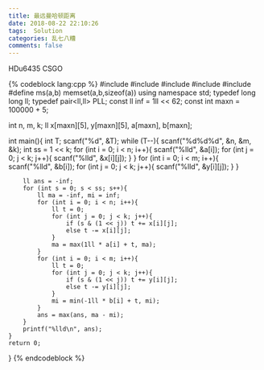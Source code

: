 ```yaml
---
title: 最远曼哈顿距离
date: 2018-08-22 22:10:26
tags:  Solution
categories: 乱七八糟
comments: false
---
```


HDu6435 CSGO

{% codeblock lang:cpp %}
#include <cstdio>
#include <cstring>
#include <algorithm>
#include <utility>
#include <vector>
#define ms(a,b) memset(a,b,sizeof(a))
using namespace std;
typedef long long ll;
typedef pair<ll,ll> PLL;
const ll inf = 1ll << 62;
const int maxn = 100000 + 5;

int n, m, k;
ll x[maxn][5], y[maxn][5], a[maxn], b[maxn];

int main(){
    int T; scanf("%d", &T);
    while (T--){
        scanf("%d%d%d", &n, &m, &k);
        int ss = 1 << k;
        for (int i = 0; i < n; i++){
            scanf("%lld", &a[i]);
            for (int j = 0; j < k; j++){
                scanf("%lld", &x[i][j]);
            }
        }
        for (int i = 0; i < m; i++){
            scanf("%lld", &b[i]);
            for (int j = 0; j < k; j++){
                scanf("%lld", &y[i][j]);
            }
        }

        ll ans = -inf;
        for (int s = 0; s < ss; s++){
            ll ma = -inf, mi = inf;
            for (int i = 0; i < n; i++){
                ll t = 0;
                for (int j = 0; j < k; j++){
                    if (s & (1 << j)) t += x[i][j];
                    else t -= x[i][j];
                }
                ma = max(1ll * a[i] + t, ma);
            }
            for (int i = 0; i < m; i++){
                ll t = 0;
                for (int j = 0; j < k; j++){
                    if (s & (1 << j)) t += y[i][j];
                    else t -= y[i][j];
                }
                mi = min(-1ll * b[i] + t, mi);
            }
            ans = max(ans, ma - mi);
        }
        printf("%lld\n", ans);
    }
    return 0;
}
{% endcodeblock %}